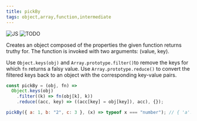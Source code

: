 ```yaml
---
title: pickBy
tags: object,array,function,intermediate
---
```


![JS](https://img.shields.io/badge/supports-javascript-yellow.svg?style=flat-square)
![TODO](https://img.shields.io/badge///TODO-blue.svg?style=flat-square)

Creates an object composed of the properties the given function returns truthy for. The function is invoked with two arguments: (value, key).

Use `Object.keys(obj)` and `Array.prototype.filter()`to remove the keys for which `fn` returns a falsy value.
Use `Array.prototype.reduce()` to convert the filtered keys back to an object with the corresponding key-value pairs.

```js
const pickBy = (obj, fn) =>
  Object.keys(obj)
    .filter((k) => fn(obj[k], k))
    .reduce((acc, key) => ((acc[key] = obj[key]), acc), {});
```

```js
pickBy({ a: 1, b: "2", c: 3 }, (x) => typeof x === "number"); // { 'a': 1, 'c': 3 }
```
